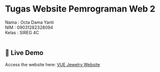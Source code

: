 # Tugas Website Pemrograman Web 2

Nama  : Octa Dama Yanti <br>
NIM  : 09031282328094 <br>
Kelas  : SIREG 4C <br>
<br>
## 🚀 Live Demo
Access the website here: [VUE Jewelry Website](https://octady.github.io/Tugas-PemrogramanWeb2/)

